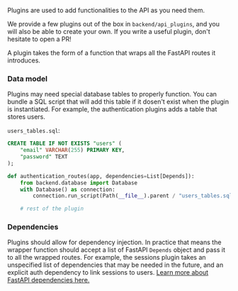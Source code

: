 Plugins are used to add functionalities to the API as you need them.

We provide a few plugins out of the box in `backend/api_plugins`, and you will also be able to create your own. If you write a useful plugin, don't hesitate to open a PR!

A plugin takes the form of a function that wraps all the FastAPI routes it introduces.

### Data model

Plugins may need special database tables to properly function. You can bundle a SQL script that will add this table if it dosen't exist when the plugin is instantiated. For example, the authentication plugins adds a table that stores users.

`users_tables.sql`:
```sql
CREATE TABLE IF NOT EXISTS "users" (
    "email" VARCHAR(255) PRIMARY KEY,
    "password" TEXT
);
```
```python
def authentication_routes(app, dependencies=List[Depends]):
    from backend.database import Database
    with Database() as connection:
        connection.run_script(Path(__file__).parent / "users_tables.sql")

    # rest of the plugin
```

### Dependencies

Plugins should allow for dependency injection. In practice that means the wrapper function should accept a list of FastAPI `Depends` object and pass it to all the wrapped routes. For example, the sessions plugin takes an unspecified list of dependencies that may be needed in the future, and an explicit auth dependency to link sessions to users. [Learn more about FastAPI dependencies here.](https://fastapi.tiangolo.com/tutorial/dependencies/)
